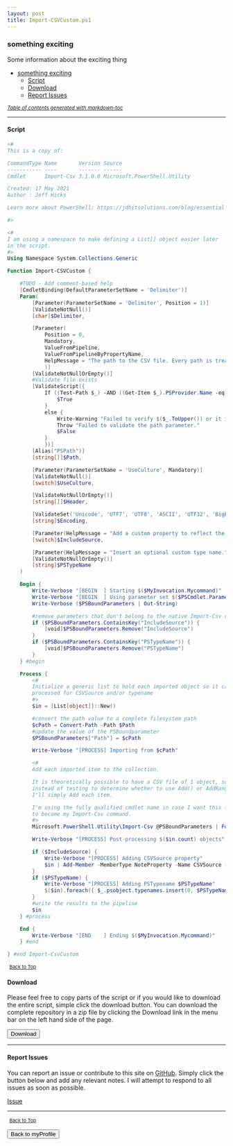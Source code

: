 ```yaml
---
layout: post
title: Import-CSVCustom.ps1
---
```


### something exciting

Some information about the exciting thing

- [something exciting](#something-exciting)
  - [Script](#script)
  - [Download](#download)
  - [Report Issues](#report-issues)

<small><i><a href='http://ecotrust-canada.github.io/markdown-toc/'>Table of contents generated with markdown-toc</a></i></small>

---

#### Script

```powershell
<#
This is a copy of:

CommandType Name       Version Source
----------- ----       ------- ------
Cmdlet      Import-Csv 3.1.0.0 Microsoft.PowerShell.Utility

Created: 17 May 2021
Author : Jeff Hicks

Learn more about PowerShell: https://jdhitsolutions.com/blog/essential-powershell-resources/

#>

<#
I am using a namespace to make defining a List[] object easier later
in the script.
#>
Using Namespace System.Collections.Generic

Function Import-CSVCustom {

    #TODO - Add comment-based help
    [CmdletBinding(DefaultParameterSetName = 'Delimiter')]
    Param(
        [Parameter(ParameterSetName = 'Delimiter', Position = 1)]
        [ValidateNotNull()]
        [char]$Delimiter,

        [Parameter(
            Position = 0,
            Mandatory,
            ValueFromPipeline,
            ValueFromPipelineByPropertyName,
            HelpMessage = "The path to the CSV file. Every path is treated as a literal path."
            )]
        [ValidateNotNullOrEmpty()]
        #Validate file exists
        [ValidateScript({
            If ((Test-Path $_) -AND ((Get-Item $_).PSProvider.Name -eq 'FileSystem')) {
                $True
            }
            else {
                Write-Warning "Failed to verify $($_.ToUpper()) or it is not a file system object."
                Throw "Failed to validate the path parameter."
                $False
            }
            })]
        [Alias("PSPath")]
        [string[]]$Path,

        [Parameter(ParameterSetName = 'UseCulture', Mandatory)]
        [ValidateNotNull()]
        [switch]$UseCulture,

        [ValidateNotNullOrEmpty()]
        [string[]]$Header,

        [ValidateSet('Unicode', 'UTF7', 'UTF8', 'ASCII', 'UTF32', 'BigEndianUnicode', 'Default', 'OEM')]
        [string]$Encoding,

        [Parameter(HelpMessage = "Add a custom property to reflect the import source file.")]
        [switch]$IncludeSource,

        [Parameter(HelpMessage = "Insert an optional custom type name.")]
        [ValidateNotNullOrEmpty()]
        [string]$PSTypeName
    )

    Begin {
        Write-Verbose "[BEGIN  ] Starting $($MyInvocation.Mycommand)"
        Write-Verbose "[BEGIN  ] Using parameter set $($PSCmdlet.ParameterSetName)"
        Write-Verbose ($PSBoundParameters | Out-String)

        #remove parameters that don't belong to the native Import-Csv command
        if ($PSBoundParameters.ContainsKey("IncludeSource")) {
            [void]$PSBoundParameters.Remove("IncludeSource")
        }
        if ($PSBoundParameters.ContainsKey("PSTypeName")) {
            [void]$PSBoundParameters.Remove("PSTypeName")
        }
    } #begin

    Process {
        <#
        Initialize a generic list to hold each imported object so it can be
        processed for CSVSource and/or typename
        #>
        $in = [List[object]]::New()

        #convert the path value to a complete filesystem path
        $cPath = Convert-Path -Path $Path
        #update the value of the PSBoundparameter
        $PSBoundParameters["Path"] = $cPath

        Write-Verbose "[PROCESS] Importing from $cPath"

        <#
        Add each imported item to the collection.

        It is theoretically possible to have a CSV file of 1 object, so
        instead of testing to determine whether to use Add() or AddRange(),
        I'll simply Add each item.

        I'm using the fully qualified cmdlet name in case I want this function
        to become my Import-Csv command.
        #>
        Microsoft.PowerShell.Utility\Import-Csv @PSBoundParameters | ForEach-Object { $in.Add($_) }

        Write-Verbose "[PROCESS] Post-processing $($in.count) objects"

        if ($IncludeSource) {
            Write-Verbose "[PROCESS] Adding CSVSource property"
            $in | Add-Member -MemberType NoteProperty -Name CSVSource -Value $cPath -Force
        }
        if ($PSTypeName) {
            Write-Verbose "[PROCESS] Adding PSTypename $PSTypeName"
            $($in).foreach({ $_.psobject.typenames.insert(0, $PSTypeName)})
        }
        #write the results to the pipeline
        $in
    } #process

    End {
        Write-Verbose "[END    ] Ending $($MyInvocation.Mycommand)"
    } #end

} #end Import-CsvCustom
```

<span style="font-size:11px;"><a href="#"><i class="fas fa-caret-up" aria-hidden="true" style="color: white; margin-right:5px;"></i>Back to Top</a></span>

#### Download

Please feel free to copy parts of the script or if you would like to download the entire script, simple click the download button. You can download the complete repository in a zip file by clicking the Download link in the menu bar on the left hand side of the page.

<button class="btn" type="submit" onclick="window.open('http://agamar.domain.leigh-services.com:4000/powershell/functions/myProfile/Import-CSVCustom.ps1')">
    <i class="fa fa-cloud-download-alt">
    </i>
        Download
</button>

---

#### Report Issues

You can report an issue or contribute to this site on <a href="https://github.com/BanterBoy/scripts-blog/issues">GitHub</a>. Simply click the button below and add any relevant notes. I will attempt to respond to all issues as soon as possible.

<!-- Place this tag where you want the button to render. -->

<a class="github-button" href="https://github.com/BanterBoy/scripts-blog/issues/new?title=Import-CSVCustom.ps1&body=There is a problem with this function. Please find details below." data-show-count="true" aria-label="Issue BanterBoy/scripts-blog on GitHub">Issue</a>

---

<span style="font-size:11px;"><a href="#"><i class="fas fa-caret-up" aria-hidden="true" style="color: white; margin-right:5px;"></i>Back to Top</a></span>

<a href="/menu/_pages/myProfile.html">
    <button class="btn">
        <i class='fas fa-reply'>
        </i>
            Back to myProfile
    </button>
</a>

[1]: http://ecotrust-canada.github.io/markdown-toc
[2]: https://github.com/googlearchive/code-prettify
